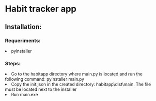 <h1>Habit tracker app</h1>

<h2>Installation:</h2>

<h3>Requeriments:</h3>
<li>pyinstaller</li>

<h3>Steps:</h3>
<li>Go to the habitapp directory where main.py is located and run the following command: pyinstaller main.py</li>
<li>Copy the init.json in the created directory: habitapp\dist\main. The file must be located next to the installer</li>
<li>Run main.exe</li>

